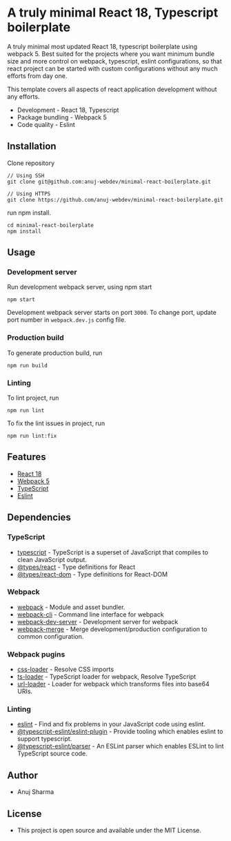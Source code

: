 # A truly minimal React 18, Typescript boilerplate
A truly minimal most updated React 18, typescript boilerplate using webpack 5. Best suited for the projects where you want minimum bundle size and more control on webpack, typescript, eslint configurations, so that react project can be started with custom configurations without any much efforts from day one.

This template covers all aspects of react application development without any efforts.
* Development - React 18, Typescript
* Package bundling - Webpack 5
* Code quality - Eslint

## Installation
Clone repository
```
// Using SSH
git clone git@github.com:anuj-webdev/minimal-react-boilerplate.git

// Using HTTPS
git clone https://github.com/anuj-webdev/minimal-react-boilerplate.git
```
run npm install.
```
cd minimal-react-boilerplate
npm install
```

## Usage
### **Development server**
Run development webpack server, using npm start
```
npm start
```
Development webpack server starts on port `3000`. To  change port, update port number in `webpack.dev.js` config file.

### **Production build**
To generate production build, run
```
npm run build
```

### **Linting**
To lint project, run
```
npm run lint
```

To fix the lint issues in project, run
```
npm run lint:fix
```

## Features
- [React 18](https://reactjs.org/blog/2022/03/29/react-v18.html)
- [Webpack 5](https://webpack.js.org/concepts/)
- [TypeScript](https://www.typescriptlang.org/)
- [Eslint](https://github.com/eslint/eslint)

## Dependencies
### **TypeScript**
- [typescript](https://github.com/microsoft/TypeScript) - TypeScript is a superset of JavaScript that compiles to clean JavaScript output.
- [@types/react](https://github.com/DefinitelyTyped/DefinitelyTyped) - Type definitions for React
- [@types/react-dom](https://github.com/DefinitelyTyped/DefinitelyTyped) - Type definitions for React-DOM

### **Webpack**
- [webpack](https://github.com/webpack/webpack) - Module and asset bundler.
- [webpack-cli](https://github.com/webpack/webpack-cli) - Command line interface for webpack
- [webpack-dev-server](https://github.com/webpack/webpack-dev-server) - Development server for webpack
- [webpack-merge](https://github.com/survivejs/webpack-merge) - Merge development/production configuration to common configuration.

### **Webpack pugins**
- [css-loader](https://github.com/webpack-contrib/css-loader) - Resolve CSS imports
- [ts-loader](https://github.com/TypeStrong/ts-loader) - TypeScript loader for webpack, Resolve TypeScript
- [url-loader](https://github.com/webpack-contrib/url-loader) - Loader for webpack which transforms files into base64 URIs.

### **Linting**
- [eslint](https://github.com/eslint/eslint) - Find and fix problems in your JavaScript code using eslint.
- [@typescript-eslint/eslint-plugin](https://github.com/typescript-eslint/typescript-eslint) - Provide tooling which enables eslint to support typescript.
- [@typescript-eslint/parser](https://github.com/typescript-eslint/typescript-eslint) - An ESLint parser which enables ESLint to lint TypeScript source code.

## Author
- Anuj Sharma

## License
- This project is open source and available under the MIT License.
